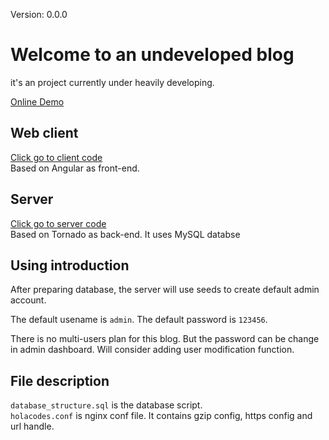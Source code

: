 <i class="fab fa-gitlab fa-fw" style="color:rgb(252,109,38)"></i> Version: 0.0.0

# Welcome to an undeveloped blog

it's an project currently under heavily developing.

[Online Demo](https://holacodes.com)

## Web client

[Click go to client code](./web_client/README.md)  
Based on Angular as front-end.

## Server

[Click go to server code](./server/README.md)  
Based on Tornado as back-end.
It uses MySQL databse

## Using introduction

After preparing database, the server will use seeds to create default admin account.

The default usename is `admin`. The default password is `123456`.

There is no multi-users plan for this blog. But the password can be change in admin dashboard. Will consider adding user modification function.

## File description

`database_structure.sql` is the database script.  
`holacodes.conf` is nginx conf file. It contains gzip config, https config and url handle.
